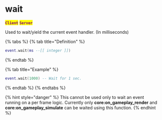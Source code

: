 # wait

<mark style="color:purple;">**`Client`**</mark> <mark style="color:purple;">**`Server`**</mark>

Used to wait/yield the current event handler. (In milliseconds)

{% tabs %}
{% tab title="Definition" %}
```lua
event.wait(ms --[[ integer ]])
```
{% endtab %}

{% tab title="Example" %}
```lua
event.wait(1000) -- Wait for 1 sec.
```
{% endtab %}
{% endtabs %}

{% hint style="danger" %}
This cannot be used only to wait an event running on a per frame logic. Currently only **core:on\_gameplay\_render** and **core:on\_gameplay\_simulate** can be waited using this function.
{% endhint %}
